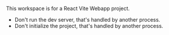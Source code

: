 This workspace is for a React Vite Webapp project.

- Don't run the dev server, that's handled by another process.
- Don't initialize the project, that's handled by another process.
